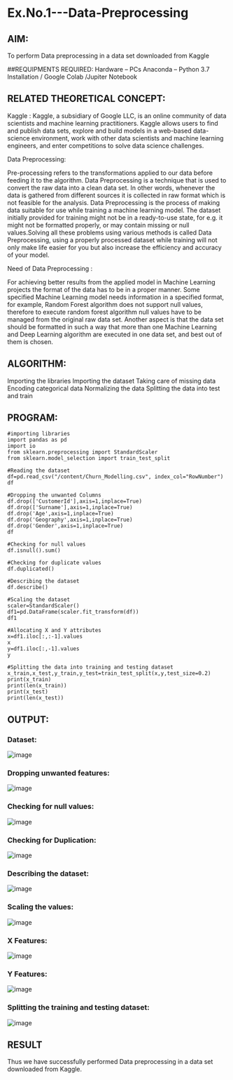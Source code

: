 # Ex.No.1---Data-Preprocessing
## AIM:

To perform Data preprocessing in a data set downloaded from Kaggle

##REQUIPMENTS REQUIRED:
Hardware – PCs
Anaconda – Python 3.7 Installation / Google Colab /Jupiter Notebook

## RELATED THEORETICAL CONCEPT:

Kaggle :
Kaggle, a subsidiary of Google LLC, is an online community of data scientists and machine learning practitioners. Kaggle allows users to find and publish data sets, explore and build models in a web-based data-science environment, work with other data scientists and machine learning engineers, and enter competitions to solve data science challenges.

Data Preprocessing:

Pre-processing refers to the transformations applied to our data before feeding it to the algorithm. Data Preprocessing is a technique that is used to convert the raw data into a clean data set. In other words, whenever the data is gathered from different sources it is collected in raw format which is not feasible for the analysis.
Data Preprocessing is the process of making data suitable for use while training a machine learning model. The dataset initially provided for training might not be in a ready-to-use state, for e.g. it might not be formatted properly, or may contain missing or null values.Solving all these problems using various methods is called Data Preprocessing, using a properly processed dataset while training will not only make life easier for you but also increase the efficiency and accuracy of your model.

Need of Data Preprocessing :

For achieving better results from the applied model in Machine Learning projects the format of the data has to be in a proper manner. Some specified Machine Learning model needs information in a specified format, for example, Random Forest algorithm does not support null values, therefore to execute random forest algorithm null values have to be managed from the original raw data set.
Another aspect is that the data set should be formatted in such a way that more than one Machine Learning and Deep Learning algorithm are executed in one data set, and best out of them is chosen.


## ALGORITHM:
Importing the libraries
Importing the dataset
Taking care of missing data
Encoding categorical data
Normalizing the data
Splitting the data into test and train

## PROGRAM:
```
#importing libraries
import pandas as pd
import io
from sklearn.preprocessing import StandardScaler
from sklearn.model_selection import train_test_split

#Reading the dataset
df=pd.read_csv("/content/Churn_Modelling.csv", index_col="RowNumber")
df

#Dropping the unwanted Columns
df.drop(['CustomerId'],axis=1,inplace=True)
df.drop(['Surname'],axis=1,inplace=True)
df.drop('Age',axis=1,inplace=True)
df.drop('Geography',axis=1,inplace=True)
df.drop('Gender',axis=1,inplace=True)
df

#Checking for null values
df.isnull().sum()

#Checking for duplicate values
df.duplicated()

#Describing the dataset
df.describe()

#Scaling the dataset
scaler=StandardScaler()
df1=pd.DataFrame(scaler.fit_transform(df))
df1

#Allocating X and Y attributes
x=df1.iloc[:,:-1].values
x
y=df1.iloc[:,-1].values
y

#Splitting the data into training and testing dataset
x_train,x_test,y_train,y_test=train_test_split(x,y,test_size=0.2)
print(x_train)
print(len(x_train))
print(x_test)
print(len(x_test))
```

## OUTPUT:
### Dataset:

![image](https://github.com/Shobika187/Ex.No.1---Data-Preprocessing/assets/94508142/0b9b2ebe-d56b-4b68-9259-72b8997520ee)
### Dropping unwanted features:
![image](https://github.com/Shobika187/Ex.No.1---Data-Preprocessing/assets/94508142/9ffbd553-2f96-4ec0-af99-bcaa1ce4b919)
### Checking for null values:
![image](https://github.com/Shobika187/Ex.No.1---Data-Preprocessing/assets/94508142/d1ff5647-a591-435a-b79f-82016f58f41d)
### Checking for Duplication:
![image](https://github.com/Shobika187/Ex.No.1---Data-Preprocessing/assets/94508142/f4669855-fccc-4c3f-85c5-19251dbdcdb9)
### Describing the dataset:
![image](https://github.com/Shobika187/Ex.No.1---Data-Preprocessing/assets/94508142/b2d243fb-6e04-435f-b973-f73384d3067a)
### Scaling the values:

![image](https://github.com/Shobika187/Ex.No.1---Data-Preprocessing/assets/94508142/dfd6040b-b0c7-42ac-9af4-76aed5c30b60)
### X Features:
![image](https://github.com/Shobika187/Ex.No.1---Data-Preprocessing/assets/94508142/d8af6b9b-7466-41a9-8ed5-abeadd99a36d)
### Y Features:

![image](https://github.com/Shobika187/Ex.No.1---Data-Preprocessing/assets/94508142/bc612199-2626-485b-81cb-c64a792ba3a0)
### Splitting the training and testing dataset:

![image](https://github.com/Shobika187/Ex.No.1---Data-Preprocessing/assets/94508142/0a9eb1b9-9752-4cc7-a237-83e6f7dc59a3)


## RESULT
Thus we have successfully performed Data preprocessing in a data set downloaded from Kaggle.
